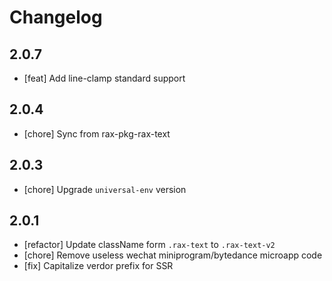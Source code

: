 # Changelog

## 2.0.7
- [feat] Add line-clamp standard support

## 2.0.4
- [chore] Sync from rax-pkg-rax-text

## 2.0.3
- [chore] Upgrade `universal-env` version

## 2.0.1
- [refactor] Update className form `.rax-text` to `.rax-text-v2`
- [chore] Remove useless wechat miniprogram/bytedance microapp code
- [fix] Capitalize verdor prefix for SSR
